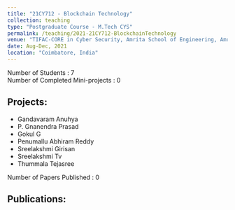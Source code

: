```yaml
---
title: "21CY712 - Blockchain Technology"
collection: teaching
type: "Postgraduate Course - M.Tech CYS"
permalink: /teaching/2021-21CY712-BlockchainTechnology
venue: "TIFAC-CORE in Cyber Security, Amrita School of Engineering, Amrita Vishwa Vidyapeetham"
date: Aug-Dec, 2021
location: "Coimbatore, India"
---
```

Number of Students : 7 <br/>
Number of Completed Mini-projects : 0 <br/>

Projects: 
-------------
- Gandavaram Anuhya 
- P. Gnanendra Prasad 
- Gokul G
- Penumallu Abhiram Reddy
- Sreelakshmi Girisan
- Sreelakshmi Tv
- Thummala Tejasree 

Number of Papers Published : 0 <br/>

Publications: 
-------------
